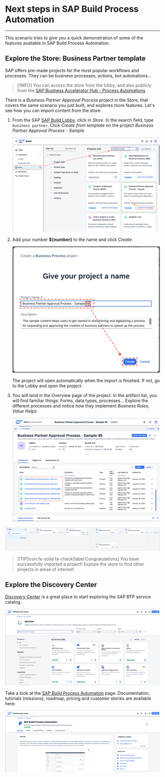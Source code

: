 <div class="draftWatermark"></div>


# Next steps in SAP Build Process Automation

---

This scenario tries to give you a quick demonstration of some of the features available in SAP Build Process Automation.

## Explore the Store: Business Partner template

SAP offers pre-made projects for the most popular workflows and processes. They can be business processes, actions, bot automations...

> [!INFO]
> You can access the store from the lobby, and also publicly from the [SAP Business Accelerator Hub - Process Automations](https://api.sap.com/content-type/Workflow/build/packages)

There is a _Business Partner Approval Process_ project in the Store, that covers the same scenario you just built, and explores more features. Let's see how you can import content from the store:

1. From the SAP [SAP Build Lobby](https://build02-worksop.eu10.build.cloud.sap/), click in _Store_. In the search field, type `business partner`. Click _Create from template_ on the project _Business Partner Approval Process - Sample_

    ![06-01-store-001](vx_images/396276100939694.png )

2. Add your number **${number}** to the name and click _Create_:

    ![06-01-store-002](vx_images/546286462798499.png )

    The project will open automatically when the import is finished. If not, go to the Lobby and open the project.

3. You will land in the Overview page of the project. In the artifact list, you will find familiar things: Forms, data types, processes... Explore the different processes and notice how they implement _Business Rules_, _Value Helps_

    ![06-01-store-003](vx_images/117476217189956.png )


    
![06-01-store-004](vx_images/243585000180699.png )
> [!TIP|icon:fa-solid fa-check|label:Congratulations]
> You have successfully imported a project! Explore the store to find other projects in areas of interest!

## Explore the Discovery Center

[Discovery Center](https://discovery-center.cloud.sap) is a great place to start exploring the SAP BTP service catalog. 

![06-02-store-001](vx_images/396705308983384.png )

Take a look at the [SAP Build Process Automation](https://discovery-center.cloud.sap/serviceCatalog/sap-build-process-automation?region=all) page. Documentation, tutorials (missions), roadmap, pricing and customer stories are available here:

![06-02-store-002](vx_images/509485839397192.png )